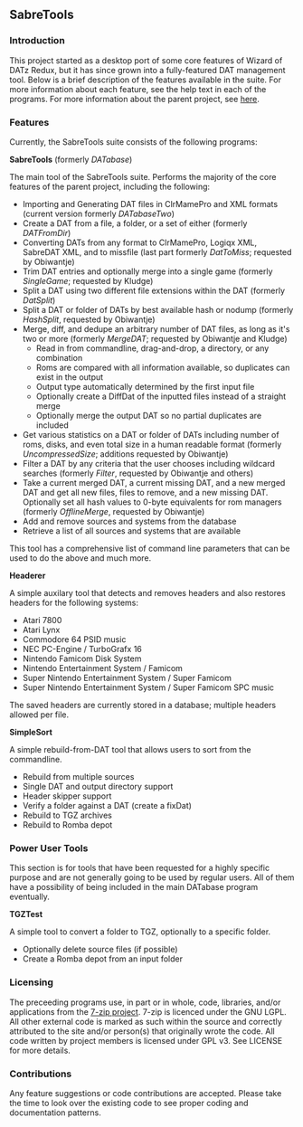 <h2>SabreTools</h2>

<h3>Introduction</h3>

This project started as a desktop port of some core features of Wizard of DATz Redux, but it has since grown into a fully-featured DAT management tool. Below is a brief description of the features available in the suite. For more information about each feature, see the help text in each of the programs. For more information about the parent project, see <a href="https://github.com/mnadareski/wizzardRedux">here</a>.

<h3>Features</h3>

Currently, the SabreTools suite consists of the following programs:

<!--
<b>SabreTools UI</b>
<p/>
A bare-bones attempt at providing a true GUI experience for the SabreTools suite. Currently only provides the following functions:
<ul>
	<li>Importing and Generating DAT files in ClrMamePro and XML formats</li>
</ul>
This tool is not recommended for any usage.
-->

<b>SabreTools</b> (formerly <i>DATabase</i>)
<p/>
The main tool of the SabreTools suite. Performs the majority of the core features of the parent project, including the following:
<ul>
	<li>Importing and Generating DAT files in ClrMamePro and XML formats (current version formerly <i>DATabaseTwo</i>)</li>
	<li>Create a DAT from a file, a folder, or a set of either (formerly <i>DATFromDir</i>)</li>
	<li>Converting DATs from any format to ClrMamePro, Logiqx XML, SabreDAT XML, and to missfile (last part formerly <i>DatToMiss</i>; requested by Obiwantje)</li>
	<li>Trim DAT entries and optionally merge into a single game (formerly <i>SingleGame</i>; requested by Kludge)</li>
	<li>Split a DAT using two different file extensions within the DAT (formerly <i>DatSplit</i>)</li>
	<li>Split a DAT or folder of DATs by best available hash or nodump (formerly <i>HashSplit</i>, requested by Obiwantje)</li>
	<li>Merge, diff, and dedupe an arbitrary number of DAT files, as long as it's two or more (formerly <i>MergeDAT</i>; requested by Obiwantje and Kludge)
		<ul>
			<li>Read in from commandline, drag-and-drop, a directory, or any combination</li>
			<li>Roms are compared with all information available, so duplicates can exist in the output</li>
			<li>Output type automatically determined by the first input file</li>
			<li>Optionally create a DiffDat of the inputted files instead of a straight merge</li>
			<li>Optionally merge the output DAT so no partial duplicates are included</li>
		</ul>
	</li>
	<li>Get various statistics on a DAT or folder of DATs including number of roms, disks, and even total size in a human readable format (formerly <i>UncompressedSize</i>; additions requested by Obiwantje)</li>
	<li>Filter a DAT by any criteria that the user chooses including wildcard searches (formerly <i>Filter</i>, requested by Obiwantje and others)</li>
	<li>Take a current merged DAT, a current missing DAT, and a new merged DAT and get all new files, files to remove, and a new missing DAT. Optionally set all hash values to 0-byte equivalents for rom managers (formerly <i>OfflineMerge</i>, requested by Obiwantje)</li>
	<li>Add and remove sources and systems from the database</li>
	<li>Retrieve a list of all sources and systems that are available</li>
</ul>
This tool has a comprehensive list of command line parameters that can be used to do the above and much more.

<b>Headerer</b>
<p/>
A simple auxilary tool that detects and removes headers and also restores headers for the following systems:
<ul>
	<li>Atari 7800</li>
	<li>Atari Lynx</li>
	<li>Commodore 64 PSID music</li>
	<li>NEC PC-Engine / TurboGrafx 16</li>
	<li>Nintendo Famicom Disk System</li>
	<li>Nintendo Entertainment System / Famicom</li>
	<li>Super Nintendo Entertainment System / Super Famicom</li>
	<li>Super Nintendo Entertainment System / Super Famicom SPC music</li>
</ul>
The saved headers are currently stored in a database; multiple headers allowed per file.

<b>SimpleSort</b>
<p/>
A simple rebuild-from-DAT tool that allows users to sort from the commandline.
<ul>
	<li>Rebuild from multiple sources</li>
	<li>Single DAT and output directory support</li>
	<li>Header skipper support</li>
	<li>Verify a folder against a DAT (create a fixDat)</li>
	<li>Rebuild to TGZ archives</li>
	<li>Rebuild to Romba depot</li>
</ul>

<h3>Power User Tools</h3>

This section is for tools that have been requested for a highly specific purpose and are not generally going to be used by regular users. All of them have a possibility of being included in the main DATabase program eventually.

<!-- <b>There are no standalone tools that are for power users at this time.</b> -->

<b>TGZTest</b>
<p/>
A simple tool to convert a folder to TGZ, optionally to a specific folder.
<ul>
	<li>Optionally delete source files (if possible)</li>
	<li>Create a Romba depot from an input folder</li>
</ul>

<h3>Licensing</h3>
<p/>
The preceeding programs use, in part or in whole, code, libraries, and/or applications from the <a href="www.7-zip.org">7-zip project</a>. 7-zip is licenced under the GNU LGPL.<br/>
All other external code is marked as such within the source and correctly attributed to the site and/or person(s) that originally wrote the code.
All code written by project members is licensed under GPL v3. See LICENSE for more details.

<h3>Contributions</h3>

Any feature suggestions or code contributions are accepted. Please take the time to look over the existing code to see proper coding and documentation patterns.